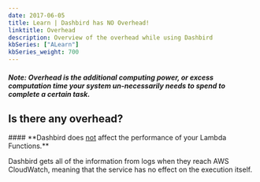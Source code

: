 ```yaml
---
date: 2017-06-05
title: Learn | Dashbird has NO Overhead!
linktitle: Overhead
description: Overview of the overhead while using Dashbird
kbSeries: ["ALearn"]
kbSeries_weight: 700
---
```


##### _**Note**: Overhead is the additional computing power, or excess computation time your system un-necessarily needs to spend to complete a certain task._

<h2>
  <span class="h2 underlined bold">
    Is there any overhead?
  </span>
</h2>
#### **Dashbird does <u>not</u> affect the performance of your Lambda Functions.**

Dashbird gets all of the information from logs when they reach AWS CloudWatch, meaning that the service has no effect on the execution itself.